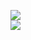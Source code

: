 [![](https://img.shields.io/badge/Made%20With-Github%20Spray-lightgrey.svg?style=for-the-badge&logo=github)](https://github.com/Annihil/github-spray#19171)  
[![](https://i.imgur.com/2DrTn0Z.gif)](https://github.com/Annihil/github-spray)
